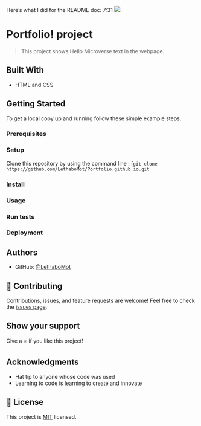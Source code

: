 Here’s what I did for the README doc:
7:31
![](https://img.shields.io/badge/Microverse-blueviolet)
# Portfolio! project
> This project shows Hello Microverse text in the webpage.
## Built With
- HTML and CSS
## Getting Started
To get a local copy up and running follow these simple example steps.
### Prerequisites
### Setup
Clone this repository by using the command line :
[`git clone https://github.com/LethaboMot/Portfolio.github.io.git`
### Install
### Usage
### Run tests
### Deployment
## Authors
- GitHub: [@LethaboMot](https://github.com/LethaboMot)
## :handshake: Contributing
Contributions, issues, and feature requests are welcome!
Feel free to check the [issues page](../../issues/).
## Show your support
Give a :star:️ if you like this project!
## Acknowledgments
- Hat tip to anyone whose code was used
- Learning to code is learning to create and innovate
## :memo: License
This project is [MIT](./LICENSE) licensed.

 
